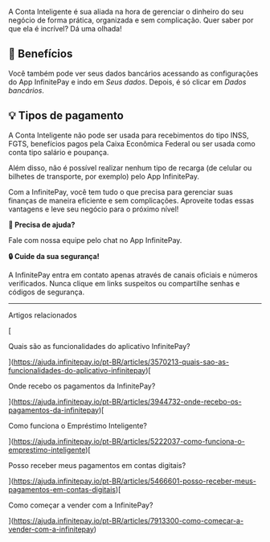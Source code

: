A Conta Inteligente é sua aliada na hora de gerenciar o dinheiro do seu negócio de forma prática, organizada e sem complicação. Quer saber por que ela é incrível? Dá uma olhada!

## **💸 Benefícios**

Você também pode ver seus dados bancários acessando as configurações do App InfinitePay e indo em _Seus dados_. Depois, é só clicar em _Dados bancários_.  


## **💡 Tipos de pagamento**

A Conta Inteligente não pode ser usada para recebimentos do tipo INSS, FGTS, benefícios pagos pela Caixa Econômica Federal ou ser usada como conta tipo salário e poupança.

Além disso, não é possível realizar nenhum tipo de recarga (de celular ou bilhetes de transporte, por exemplo) pelo App InfinitePay.

Com a InfinitePay, você tem tudo o que precisa para gerenciar suas finanças de maneira eficiente e sem complicações. Aproveite todas essas vantagens e leve seu negócio para o próximo nível!

**🔔 Precisa de ajuda?**

Fale com nossa equipe pelo chat no App InfinitePay.

**🔒 Cuide da sua segurança!**

A InfinitePay entra em contato apenas através de canais oficiais e números verificados. Nunca clique em links suspeitos ou compartilhe senhas e códigos de segurança.

___

Artigos relacionados

[

Quais são as funcionalidades do aplicativo InfinitePay?

](https://ajuda.infinitepay.io/pt-BR/articles/3570213-quais-sao-as-funcionalidades-do-aplicativo-infinitepay)[

Onde recebo os pagamentos da InfinitePay?

](https://ajuda.infinitepay.io/pt-BR/articles/3944732-onde-recebo-os-pagamentos-da-infinitepay)[

Como funciona o Empréstimo Inteligente?

](https://ajuda.infinitepay.io/pt-BR/articles/5222037-como-funciona-o-emprestimo-inteligente)[

Posso receber meus pagamentos em contas digitais?

](https://ajuda.infinitepay.io/pt-BR/articles/5466601-posso-receber-meus-pagamentos-em-contas-digitais)[

Como começar a vender com a InfinitePay?

](https://ajuda.infinitepay.io/pt-BR/articles/7913300-como-comecar-a-vender-com-a-infinitepay)